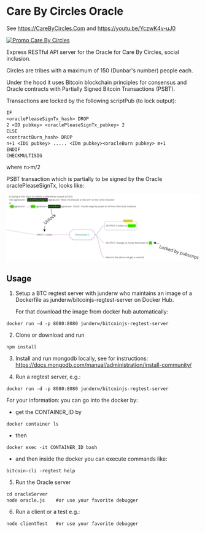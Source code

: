 # Care By Circles Oracle

See https://CareByCircles.Com and https://youtu.be/YczwK4v-uJ0


[![Promo Care By Circles](READMEImages/CareByCircles.gif)](https://youtu.be/YczwK4v-uJ0)

Express RESTful API server for the Oracle for Care By Circles, social inclusion.

Circles are tribes with a maximum of 150 (Dunbar's number) people each.

Under the hood it uses Bitcoin blockchain principles for consensus and Oracle contracts with Partially Signed Bitcoin Transactions (PSBT).

Transactions are locked by the following scriptPub (to lock output):

```
IF
<oraclePleaseSignTx_hash> DROP
2 <ID pubkey> <oraclePleaseSignTx_pubkey> 2
ELSE
<contractBurn_hash> DROP
n+1 <IDi pubkey> ..... <IDm pubkey><oracleBurn pubkey> m+1
ENDIF
CHECKMULTISIG
```
where n>m/2

PSBT transaction which is partially to be signed by the Oracle oraclePleaseSignTx, looks like:

![Alt text](READMEImages/ToBeSignedPSBT.jpg?raw=true "Transaction")



## Usage ##
1. Setup a BTC regtest server with junderw who maintains an image of a Dockerfile as junderw/bitcoinjs-regtest-server on Docker Hub.

    For that download the image from docker hub automatically:
```
docker run -d -p 8080:8080 junderw/bitcoinjs-regtest-server
```

2. Clone or download and run 
```
npm install
```

3. Install and run mongodb locally, see for instructions: https://docs.mongodb.com/manual/administration/install-community/

4. Run a regtest server, e.g.:

```
docker run -d -p 8080:8080 junderw/bitcoinjs-regtest-server
```

For your information: you can go into the docker by:

- get the CONTAINER_ID by

```
docker container ls
```
- then

```
docker exec -it CONTAINER_ID bash
```

- and then inside the docker you can execute commands like:

```
bitcoin-cli -regtest help
```

5.  Run the Oracle server 

```
cd oracleServer
node oracle.js    #or use your favorite debugger
```

6. Run a client or a test e.g.:

```
node clientTest   #or use your favorite debugger
```